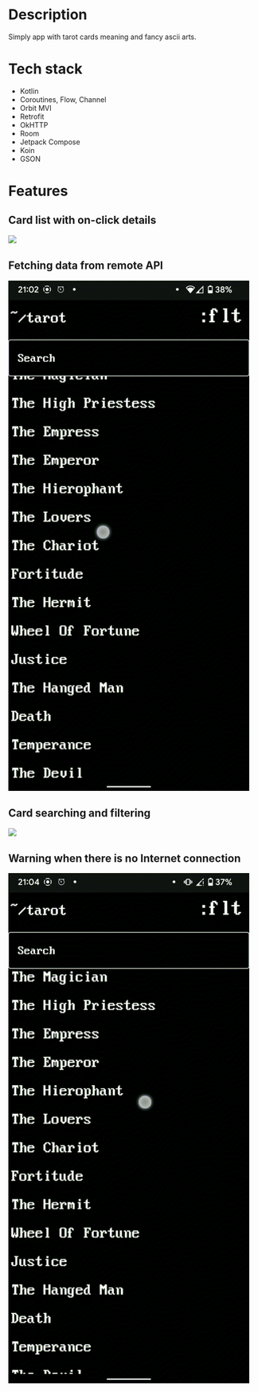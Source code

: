 # Description
Simply app with tarot cards meaning and fancy ascii arts.
# Tech stack
- Kotlin
- Coroutines, Flow, Channel
- Orbit MVI
- Retrofit
- OkHTTP
- Room
- Jetpack Compose
- Koin
- GSON
# Features
## Card list with on-click details
![](main.GIF)
## Fetching data from remote API
![](refresh.GIF)
## Card searching and filtering
![](search.GIF)
## Warning when there is no Internet connection
![](error.GIF)


